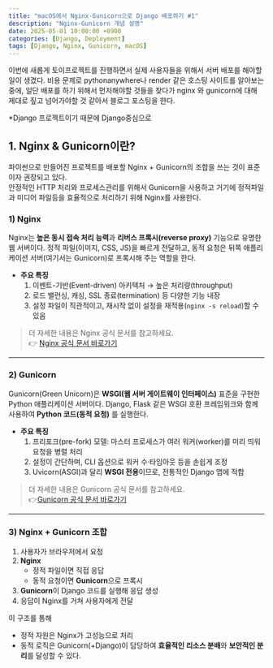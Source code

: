 ```yaml
---
title: "macOS에서 Nginx·Gunicorn으로 Django 배포하기 #1"
description: "Nginx·Gunicorn 개념 설명"
date: 2025-05-01 10:00:00 +0900
categories: [Django, Deployment]
tags: [Django, Nginx, Gunicorn, macOS]
---
```


이번에 새롭게 토이프로젝트를 진행하면서 실제 사용자들을 위해서 서버 배포를 해야할 일이 생겼다.
비용 문제로 pythonanywhere나 render 같은 호스팅 사이트를 알아보는 중에,
일단 배포를 하기 위해서 먼저해야할 것들을 찾다가 nginx 와 gunicorn에 대해 제대로 짚고 넘어가야할 것 같아서 블로그 포스팅을 한다.

*Django 프로젝트이기 때문에 Django중심으로 

## 1. Nginx & Gunicorn이란?  

파이썬으로 만들어진 프로젝트를 배포할 Nginx + Gunicorn의 조합을 쓰는 것이 표준이자 권장되고 있다.  
안정적인 HTTP 처리와 프로세스관리를 위해서 Gunicorn을 사용하고 거기에 정적파일과 미디어 파일등을 효율적으로 처리하기 위해 Nginx를 사용한다. 

### 1) Nginx

Nginx는 **높은 동시 접속 처리 능력**과 **리버스 프록시(reverse proxy)** 기능으로 유명한 웹 서버이다. 
정적 파일(이미지, CSS, JS)을 빠르게 전달하고, 동적 요청은 뒤쪽 애플리케이션 서버(여기서는 Gunicorn)로 프록시해 주는 역할을 한다.

- **주요 특징**
  1. 이벤트-기반(Event-driven) 아키텍처 → 높은 처리량(throughput)
  2. 로드 밸런싱, 캐싱, SSL 종료(termination) 등 다양한 기능 내장
  3. 설정 파일이 직관적이고, 재시작 없이 설정을 재적용(`nginx -s reload`)할 수 있음

> 더 자세한 내용은 Nginx 공식 문서를 참고하세요.  
> 👉 [Nginx 공식 문서 바로가기](https://nginx.org/en/docs/)

---

### 2) Gunicorn

Gunicorn(Green Unicorn)은 **WSGI(웹 서버 게이트웨이 인터페이스)** 표준을 구현한 Python 애플리케이션 서버이다.
Django, Flask 같은 WSGI 호환 프레임워크와 함께 사용하여 **Python 코드(동적 요청)** 를 실행한다.

- **주요 특징**
  1. 프리포크(pre-fork) 모델: 마스터 프로세스가 여러 워커(worker)를 미리 띄워 요청을 병렬 처리  
  2. 설정이 간단하며, CLI 옵션으로 워커 수·타임아웃 등을 손쉽게 조정  
  3. Uvicorn(ASGI)과 달리 **WSGI 전용**이므로, 전통적인 Django 앱에 적합

> 더 자세한 내용은 Gunicorn 공식 문서를 참고하세요.  
> 👉[Gunicorn 공식 문서 바로가기](https://gunicorn.org/#docs)
---

### 3) Nginx + Gunicorn 조합

1. 사용자가 브라우저에서 요청  
2. **Nginx**  
   - 정적 파일이면 직접 응답  
   - 동적 요청이면 **Gunicorn**으로 프록시  
3. **Gunicorn**이 Django 코드를 실행해 응답 생성  
4. 응답이 Nginx를 거쳐 사용자에게 전달  

이 구조를 통해  
- 정적 자원은 Nginx가 고성능으로 처리  
- 동적 로직은 Gunicorn(+Django)이 담당하여 **효율적인 리소스 분배**와 **보안적인 분리**를 달성할 수 있다.

